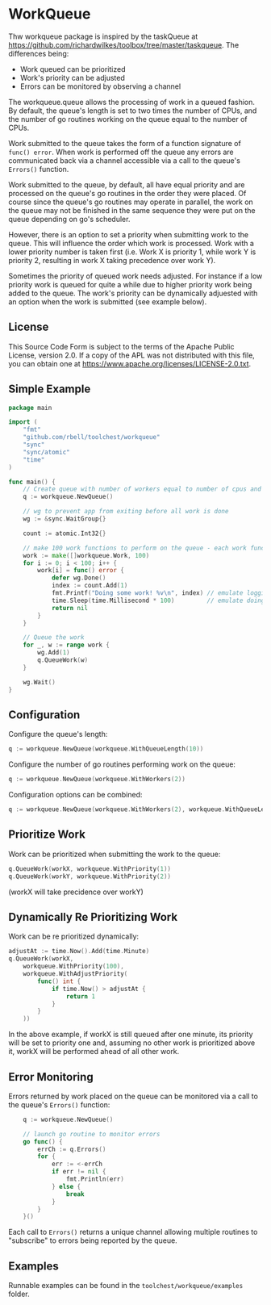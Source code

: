 # WorkQueue
Thw workqueue package is inspired by the taskQueue at https://github.com/richardwilkes/toolbox/tree/master/taskqueue.  The differences being:
- Work queued can be prioritized
- Work's priority can be adjusted
- Errors can be monitored by observing a channel

The workqueue.queue allows the processing of work in a queued fashion.  By default, the queue's length is set to two times the number of CPUs, and the number of go routines working on the queue equal to the number of CPUs.

Work submitted to the queue takes the form of a function signature of `func() error`.  When work is performed off the queue any errors are communicated back via a channel accessible via a call to the queue's `Errors()` function.

Work submitted to the queue, by default, all have equal priority and are processed on the queue's go routines in the order they were placed.  Of course since the queue's go routines may operate in parallel, the work on the queue may not be finished in the same sequence they were put on the queue depending on go's scheduler.  

However, there is an option to set a priority when submitting work to the queue.  This will influence the order which work is processed.  Work with a lower priority number is taken first (i.e. Work X is priority 1, while work Y is priority 2, resulting in work X taking precedence over work Y).

Sometimes the priority of queued work needs adjusted.  For instance if a low priority work is queued for quite a while due to higher priority work being added to the queue.  The work's priority can be dynamically adjuested with an option when the work is submitted (see example below).

## License
This Source Code Form is subject to the terms of the Apache Public License, version 2.0. If a copy of the APL was not distributed with this file, you can obtain one at https://www.apache.org/licenses/LICENSE-2.0.txt.


## Simple Example
```go
package main

import (
	"fmt"
	"github.com/rbell/toolchest/workqueue"
	"sync"
	"sync/atomic"
	"time"
)

func main() {
	// Create queue with number of workers equal to number of cpus and queue length equal to number cpus * 2
	q := workqueue.NewQueue()

	// wg to prevent app from exiting before all work is done
	wg := &sync.WaitGroup{}

	count := atomic.Int32{}

	// make 100 work functions to perform on the queue - each work function will increment count and print the resulting value, then emulate doing some work.
	work := make([]workqueue.Work, 100)
	for i := 0; i < 100; i++ {
		work[i] = func() error {
			defer wg.Done()
			index := count.Add(1)
			fmt.Printf("Doing some work! %v\n", index) // emulate logging
			time.Sleep(time.Millisecond * 100)         // emulate doing some processing
			return nil
		}
	}

	// Queue the work
	for _, w := range work {
		wg.Add(1)
		q.QueueWork(w)
	}

	wg.Wait()
}
```

## Configuration
Configure the queue's length:
```go
q := workqueue.NewQueue(workqueue.WithQueueLength(10))
```
Configure the number of go routines performing work on the queue:
```go
q := workqueue.NewQueue(workqueue.WithWorkers(2))
```
Configuration options can be combined:
```go
q := workqueue.NewQueue(workqueue.WithWorkers(2), workqueue.WithQueueLength(10))
```

## Prioritize Work
Work can be prioritized when submitting the work to the queue:
```go
q.QueueWork(workX, workqueue.WithPriority(1))
q.QueueWork(workY, workqueue.WithPriority(2))
```
(workX will take precidence over workY)

## Dynamically Re Prioritizing Work
Work can be re prioritized dynamically:
```go
adjustAt := time.Now().Add(time.Minute)
q.QueueWork(workX, 
	workqueue.WithPriority(100),
	workqueue.WithAdjustPriority(
		func() int {
			if time.Now() > adjustAt {
				return 1
			}
		}
    ))
```
In the above example, if workX is still queued after one minute, its priority will be set to priority one and, assuming no other work is prioritized above it, workX will be performed ahead of all other work.
## Error Monitoring
Errors returned by work placed on the queue can be monitored via a call to the queue's `Errors()` function:
```go
	q := workqueue.NewQueue()

	// launch go routine to monitor errors
	go func() {
		errCh := q.Errors()
		for {
			err := <-errCh
			if err != nil {
				fmt.Println(err)
			} else {
				break
			}
		}
	}()
```
Each call to `Errors()` returns a unique channel allowing multiple routines to "subscribe" to errors being reported by the queue.

## Examples
Runnable examples can be found in the `toolchest/workqueue/examples` folder.